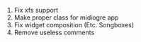 1. Fix xfs support
2. Make proper class for midiogre app
3. Fix widget composition (Etc. Songboxes)
4. Remove useless comments
